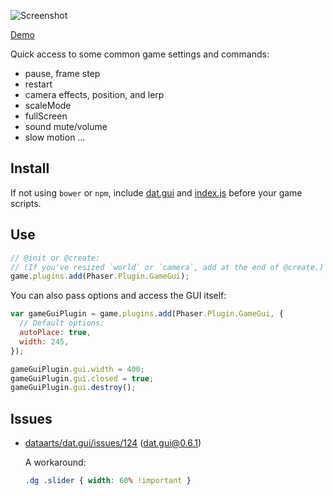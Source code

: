 ![Screenshot](https://samme.github.io/phaser-plugin-game-gui/screenshot.png)

[Demo](https://samme.github.io/phaser-plugin-game-gui/)

Quick access to some common game settings and commands:

  - pause, frame step
  - restart
  - camera effects, position, and lerp
  - scaleMode
  - fullScreen
  - sound mute/volume
  - slow motion …

Install
-------

If not using `bower` or `npm`, include [dat.gui](https://github.com/dataarts/dat.gui) and [index.js](./index.js) before your game scripts.

Use
---

```javascript
// @init or @create:
// (If you've resized `world` or `camera`, add at the end of @create.)
game.plugins.add(Phaser.Plugin.GameGui);
```

You can also pass options and access the GUI itself:

```javascript
var gameGuiPlugin = game.plugins.add(Phaser.Plugin.GameGui, {
  // Default options:
  autoPlace: true,
  width: 245,
});

gameGuiPlugin.gui.width = 400;
gameGuiPlugin.gui.closed = true;
gameGuiPlugin.gui.destroy();
```

Issues
------

- [dataarts/dat.gui/issues/124](https://github.com/dataarts/dat.gui/issues/124) (dat.gui@0.6.1)

  A workaround:

  ```css
  .dg .slider { width: 60% !important }
  ```
